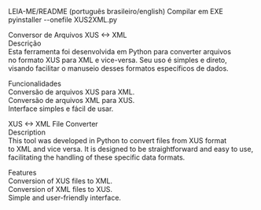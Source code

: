 LEIA-ME/README (português brasileiro/english)
Compilar em EXE  
pyinstaller --onefile XUS2XML.py  

Conversor de Arquivos XUS <-> XML  
Descrição  
Esta ferramenta foi desenvolvida em Python para converter arquivos  
no formato XUS para XML e vice-versa. Seu uso é simples e direto,  
visando facilitar o manuseio desses formatos específicos de dados.  

Funcionalidades  
Conversão de arquivos XUS para XML.  
Conversão de arquivos XML para XUS.  
Interface simples e fácil de usar.  

XUS <-> XML File Converter  
Description  
This tool was developed in Python to convert files from XUS format  
to XML and vice versa. It is designed to be straightforward and easy to use,  
facilitating the handling of these specific data formats.

Features  
Conversion of XUS files to XML.  
Conversion of XML files to XUS.  
Simple and user-friendly interface.  
